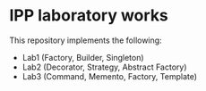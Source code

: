 # IPP laboratory works

This repository implements the following:

- Lab1 (Factory, Builder, Singleton)
- Lab2 (Decorator, Strategy, Abstract Factory)
- Lab3 (Command, Memento, Factory, Template)